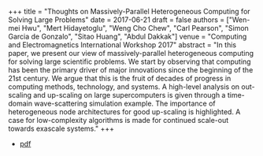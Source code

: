+++
title = "Thoughts on Massively-Parallel Heterogeneous Computing for Solving Large Problems"
date = 2017-06-21
draft = false
authors = ["Wen-mei Hwu", "Mert Hidayetoglu", "Weng Cho Chew", "Carl Pearson", "Simon Garcia de Gonzalo", "Sitao Huang", "Abdul Dakkak"]
venue = "Computing and Electromagnetics International Workshop 2017"
abstract = "In this paper, we present our view of massively-parallel heterogeneous computing for solving large scientific problems. We start by observing that computing has been the primary driver of major innovations since the beginning of the 21st century. We argue that this is the fruit of decades of progress in computing methods, technology, and systems. A high-level analysis on out-scaling and up-scaling on large supercomputers is given through a time-domain wave-scattering simulation example. The importance of heterogeneous node architectures for good up-scaling is highlighted. A case for low-complexity algorithms is made for continued scale-out towards exascale systems."
+++

* [pdf](/pdf/20170621_hwu_cem.pdf)